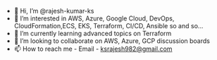 - 👋 Hi, I’m @rajesh-kumar-ks
- 👀 I’m interested in AWS, Azure, Google Cloud, DevOps, CloudFormation,ECS, EKS, Terraform, CI/CD, Ansible so and so...
- 🌱 I’m currently learning advanced topics on Terraform  
- 💞️ I’m looking to collaborate on AWS, Azure, GCP discussion boards
- 📫 How to reach me  - Email - ksrajesh982@gmail.com

<!---
rajesh-kumar-ks/rajesh-kumar-ks is a ✨ special ✨ repository because its `README.md` (this file) appears on your GitHub profile.
You can click the Preview link to take a look at your changes.
--->
